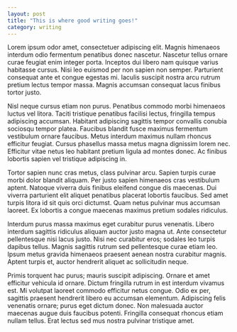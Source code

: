 ```yaml
---
layout: post
title: "This is where good writing goes!"
category: writing
---
```


Lorem ipsum odor amet, consectetuer adipiscing elit. Magnis himenaeos interdum odio fermentum penatibus donec nascetur. Nascetur tellus ornare curae feugiat enim integer porta. Inceptos dui libero nam quisque varius habitasse cursus. Nisi leo euismod per non sapien non semper. Parturient consequat ante et congue egestas mi. Iaculis suscipit nostra arcu rutrum pretium lectus tempor massa. Magnis accumsan consequat lacus finibus tortor justo.

Nisl neque cursus etiam non purus. Penatibus commodo morbi himenaeos luctus vel litora. Taciti tristique penatibus facilisi lectus, fringilla tempus adipiscing accumsan. Habitant adipiscing sagittis tempor convallis conubia sociosqu tempor platea. Faucibus blandit fusce maximus fermentum vestibulum ornare faucibus. Metus interdum maximus nullam rhoncus efficitur feugiat. Cursus phasellus massa metus magna dignissim lorem nec. Efficitur vitae netus leo habitant pretium ligula ad montes donec. Ac finibus lobortis sapien vel tristique adipiscing in.

Tortor sapien nunc cras metus, class pulvinar arcu. Sapien turpis curae morbi dolor blandit aliquam. Per justo sapien himenaeos cras vestibulum aptent. Natoque viverra duis finibus eleifend congue dis maecenas. Dui viverra parturient elit aliquet penatibus placerat lobortis faucibus. Sed amet turpis litora id sit quis orci dictumst. Quam netus pulvinar mus accumsan laoreet. Ex lobortis a congue maecenas maximus pretium sodales ridiculus.

Interdum purus massa maximus eget curabitur purus venenatis. Libero interdum sagittis ridiculus aliquam auctor justo magna ut. Ante consectetur pellentesque nisi lacus justo. Nisi nec curabitur eros; sodales leo turpis dapibus tellus. Magnis sagittis rutrum sed pellentesque curae etiam leo. Ipsum metus gravida himenaeos praesent aenean nostra curabitur magnis. Aptent turpis et, auctor hendrerit aliquet ac sollicitudin neque.

Primis torquent hac purus; mauris suscipit adipiscing. Ornare et amet efficitur vehicula id ornare. Dictum fringilla rutrum in est interdum vivamus est. Mi volutpat laoreet commodo efficitur netus congue. Odio ex per, sagittis praesent hendrerit libero eu accumsan elementum. Adipiscing felis venenatis ornare; purus eget dictum donec. Non malesuada auctor maecenas augue duis faucibus potenti. Fringilla consequat rhoncus etiam nullam tellus. Erat lectus sed mus nostra pulvinar tristique amet.